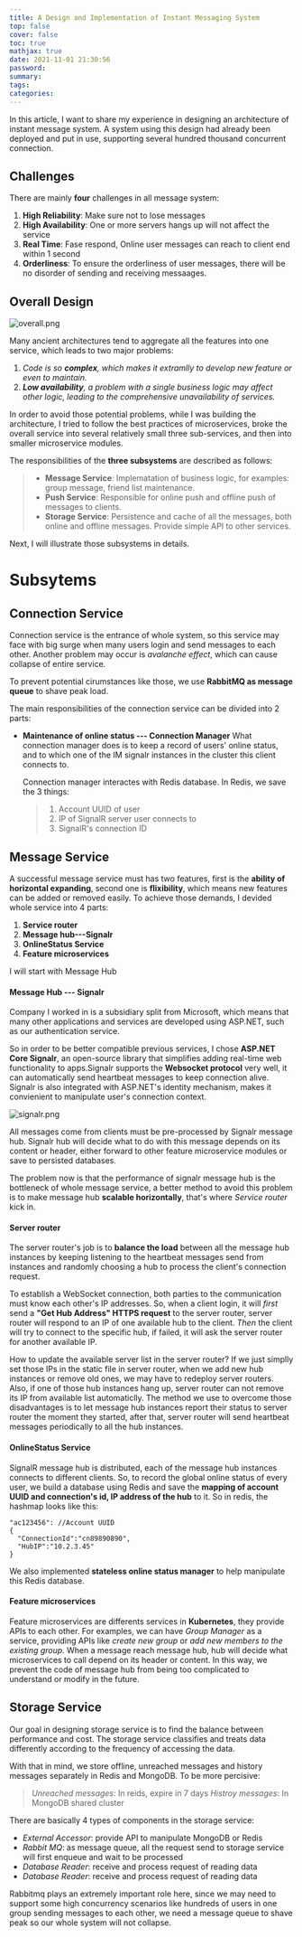 ```yaml
---
title: A Design and Implementation of Instant Messaging System
top: false
cover: false
toc: true
mathjax: true
date: 2021-11-01 21:30:56
password:
summary:
tags:
categories:
---
```

In this article, I want to share my experience in designing an architecture of instant message system. A system using this design had already been deployed and put in use, supporting several hundred thousand concurrent connection. 

## Challenges
There are mainly **four** challenges in all message system:
1. **High Reliability**: Make sure not to lose messages
2. **High Availability**: One or more servers hangs up will not affect the service
3. **Real Time**: Fase respond, Online user messages can reach to client end within 1 second
4. **Orderliness**: To ensure the orderliness of user messages, there will be no disorder of sending and receiving messaages.

## Overall Design

![overall.png](https://s2.loli.net/2021/12/16/feQ3LPaVE6BUlnr.png)

Many ancient architectures tend to aggregate all the features into one service, which leads to two major problems:
 1. *Code is so **complex**, which makes it extramlly to develop new feature or even to maintain.*
 2. ***Low availability**, a problem with a single business logic may affect other logic, leading to the comprehensive unavailability of services.*

In order to avoid those potential problems, while I was building the architecture, I tried to follow the best practices of microservices, broke the overall service into several relatively small three sub-services, and then into smaller microservice modules.

The responsibilities of the **three subsystems** are described as follows:
> + **Message Service**:  Implematation of business logic, for examples: group message, friend list maintenance. 
> + **Push Service**: Responsible for online push and offline push of messages to clients. 
> + **Storage Service**: Persistence and cache of all the messages, both online and offline messages. Provide simple API to other services.

Next, I will illustrate those subsystems in details.

# Subsytems
## Connection Service
Connection service is the entrance of whole system, so this service may face with big surge when many users login and send messages to each other. Another problem may occur is *avalanche effect*, which can cause collapse of entire service. 

To prevent potential cirumstances like those, we use **RabbitMQ as message queue** to shave peak load.

The main responsibilities of the connection service can be divided into 2 parts:

+ **Maintenance of online status --- Connection Manager**
  What connection manager does is to keep a record of users' online status, and to which one of the IM signalr instances in the cluster this client connects to. 

  Connection manager interactes with Redis database. In Redis, we save the 3 things:
  >1. Account UUID of user
  >2. IP of SignalR server user connects to 
  >3. SignalR's connection ID

## Message Service
A successful message service must has two features, first is the **ability of horizontal expanding**, second one is **flixibility**, which means new features can be added or removed easily. 
To achieve those demands, I devided whole service into 4 parts:
1. **Service router**
2. **Message hub---Signalr**
3. **OnlineStatus Service**
4. **Feature microservices**

I will start with Message Hub

#### Message Hub --- Signalr
Company I worked in is a subsidiary split from Microsoft, which means that many other applications and services are developed using ASP.NET, such as our authentication service. 

So in order to be better compatible previous services, I chose **ASP.NET Core Signalr**, an open-source library that simplifies adding real-time web functionality to apps.Signalr supports the **Websocket protocol** very well, it can automatically send heartbeat messages to keep connection alive. Signalr is also integrated with ASP.NET's identity mechanism, makes it convienient to manipulate user's connection context.  

![signalr.png](https://s2.loli.net/2021/12/16/upthTJgsFLU7Pnd.png)

All messages come from clients must be pre-processed by Signalr message hub. Signalr hub will decide what to do with this message depends on its content or header, either forward to other feature microservice modules or save to persisted databases.

The problem now is that the performance of signalr message hub is the bottleneck of whole message service, a better method to avoid this problem is to make message hub **scalable horizontally**, that's where *Service router* kick in.

#### Server router
The server router's job is to **balance the load** between all the message hub instances by keeping listening to the heartbeat messages send from instances and randomly choosing a hub to process the client's connection request.

To establish a WebSocket connection, both parties to the communication must know each other's IP addresses. So, when a client login, it will *first* send a **"Get Hub Address" HTTPS request** to the server router, server router will respond to an IP of one available hub to the client. *Then* the client will try to connect to the specific hub, if failed, it will ask the server router for another available IP.

How to update the available server list in the server router? If we just simplly set those IPs in the static file in server router, when we add new hub instances or remove old ones, we may have to redeploy server routers. Also, if one of those hub instances hang up, server router can not remove its IP from available list automaticlly. The method we use to overcome those disadvantages is to let message hub instances report their status to server router the moment they started, after that, server router will send heartbeat messages periodically to all the hub instances.

#### OnlineStatus Service
SignalR message hub is distributed, each of the message hub instances connects to different clients. So, to record the global online status of every user, we build a database using Redis and save the **mapping of account UUID and connection's id, IP address of the hub** to it. So in redis, the hashmap looks like this:
```
"ac123456": //Account UUID
{
  "ConnectionId":"cn89890890",
  "HubIP":"10.2.3.45"
}
```
We also implemented **stateless online status manager** to help manipulate this Redis database. 


#### Feature microservices
Feature microservices are differents services in **Kubernetes**, they provide APIs to each other. For examples, we can have *Group Manager* as a service, providing APIs like *create new group* or *add new members to the existing group*. When a message reach message hub, hub will decide what microservices to call depend on its header or content. In this way, we prevent the code of message hub from being too complicated to understand or modify in the future.


## Storage Service
Our goal in designing storage service is to find the balance between performance and cost. The storage service classifies and treats data differently according to the frequency of accessing the data.

With that in mind, we store offline, unreached messages and history messages separately in Redis and MongoDB. To be more percisive:
>*Unreached messages*: In reids, expire in 7 days
>*Histroy messages*: In MongoDB shared cluster 

There are basically 4 types of components in the storage service:
+ *External Accessor*: provide API to manipulate MongoDB or Redis
+ *Rabbit MQ*: as message queue, all the request send to storage service will first enqueue and wait to be processed
+ *Database Reader*: receive and process request of reading data
+ *Database Reader*: receive and process request of reading data

Rabbitmq plays an extremely important role here, since we may need to support some high concurrency scenarios like hundreds of users in one group sending messages to each other, we need a message queue to shave peak so our whole system will not collapse.


